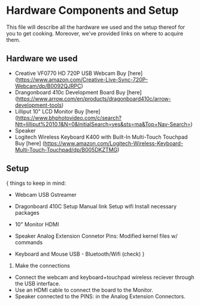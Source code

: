 # Hardware Components and Setup
This file will describe all the hardware we used and the setup thereof for you to get cooking. 
Moreover, we've provided links on where to acquire them.

## Hardware we used
- Creative VF0770 HD 720P USB Webcam Buy [here] (https://www.amazon.com/Creative-Live-Sync-720P-Webcam/dp/B0092QJRPC)
- Drangonboard 410c Development Board Buy [here] (https://www.arrow.com/en/products/dragonboard410c/arrow-development-tools)
- Lilliput 10" LCD Monitor Buy [here] (https://www.bhphotovideo.com/c/search?Ntt=lilliput%2010.1&N=0&InitialSearch=yes&sts=ma&Top+Nav-Search=)
- Speaker 
- Logitech Wireless Keyboard K400 with Built-In Multi-Touch Touchpad Buy [here] (https://www.amazon.com/Logitech-Wireless-Keyboard-Multi-Touch-Touchpad/dp/B005DKZTMG)

## Setup
{ things to keep in mind:
- Webcam
USB
Gstreamer

- Dragonboard 410C
Setup Manual link
Setup wifi 
Install necessary packages

- 10" Monitor
HDMI

- Speaker
Analog Extension Connetor
Pins:
Modified kernel files w/ commands

- Keyboard and Mouse
USB - Bluetooth/Wifi (check)
}

1. Make the connections
- Connect the webcam and keyboard+touchpad wireless reciever through the USB interface.
- Use an HDMI cable to connect the board to the Monitor.
- Speaker connected to the PINS: in the Analog Extension Connectors.
